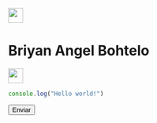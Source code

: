 <img src="https://media.giphy.com/media/vFKqnCdLPNOKc/giphy.gif" width="30"/> <h1>Briyan Angel Bohtelo</h1> <img src="https://media.giphy.com/media/vFKqnCdLPNOKc/giphy.gif" width="30"/>

```javascript
console.log("Hello world!")
```


<button>Enviar</button>
